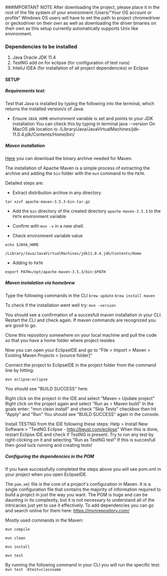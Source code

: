 ###IMPORTANT NOTE
After downloading the project, please place it in the root of the file system of your environment
/Users/"Your OS account or profile"
Windows OS users will have to set the path to project chromedriver or geckodriver on their own as well as downloading
the driver binaries on their own as this setup currently automatically supports Unix like environment.

### Dependencies to be installed
1. Java Oracle JDK 11.4
2. TestNG add on for eclipse (for configuration of test runs)
3. InteliJ IDEA (for installation of all project dependencies) or Eclipse

#### SETUP

##### Requirements test:

Test that Java is installed by typing the following into the terminal, which returns the installed version/s of Java:

- Ensure `JAVA_HOME` environment variable is set and points to your JDK installation
You can check this by typing in terminal
  java --version
On MacOS jdk location is:
/Library/Java/JavaVirtualMachines/jdk-11.0.4.jdk/Contents/Home/bin/

##### Maven installation 

[Here](https://maven.apache.org/download.cgi#Installation) you can download the binary archive needed for Maven. 

The installation of Apache Maven is a simple process of extracting the archive and adding the `bin` folder with the `mvn` command to the `PATH`.

Detailed steps are:

- Extract distribution archive in any directory

  
`tar xzvf apache-maven-3.5.3-bin.tar.gz`

- Add the `bin` directory of the created directory `apache-maven-3.5.3` to the `PATH` environment variable

- Confirm with `mvn -v` in a new shell. 

- Check environment variable value

`echo $JAVA_HOME`

`/Library/Java/JavaVirtualMachines/jdk11.0.4.jdk/Contents/Home`


- Adding to `PATH`


`export PATH=/opt/apache-maven-3.5.3/bin:$PATH`


##### Maven instalation via homebrew

Type the following commands in the CLI
`brew update`
`brew install maven`

To check if the installation went well try:
`mvn -version`

You should see a confirmation of a succesfull maven installation in your CLI.
Restart the CLI and check again. If maven commands are recognized you are good to go.

Clone this repository somewhere on your local machine and pull the code so that you have a home folder where project resides

Now you can open your EclipseIDE and go to "File > Import > Maven > Existing Maven Projects > [source folder]"

Connect the project to EclipseIDE in the project folder from the command line by hitting:

`mvn eclipse:eclipse`

You should see "BUILD SUCCESS" here.

Right click on the project in the IDE  and select "Maven > Update project"
Right click on the project again and select "Run as > Maven build" 
In the goals enter: "mvn clean install" and check "Skip Tests" checkbox then hit "Apply" and "Run"
You should see "BUILD SUCCESS" again in the console.

Install TESTNG from the IDE following these steps: Help > Install New Software > "TestNG Eclipse - http://beust.com/eclipse"
When this is done, restart Eclipse IDE and check if TestNG is present. Try to run any test by right-clicking on it and selecting "Run as TestNG test"
If this is succesfull then good luck running and creating tests! 



##### Configuring the dependencies in the POM

If you have successfully completed the steps above you will see pom.xml in your project when you open EclipseIDE. 

The `pom.xml` file is the core of a project's configuration in Maven. It is a single configuration file that contains the majority of information required to build a project in just the way you want. The POM is huge and can be daunting in its complexity, but it is not necessary to understand all of the intricacies just yet to use it effectively.  To add dependencies you can go and search online for them here: https://mvnrepository.com/

Mostly used commands in the Maven:

`mvn compile`

`mvn clean`

`mvn install`

`mvn test`


By running the following  command in your CLI you will run the specific test:
`mvn test -Dtest=classname` 
